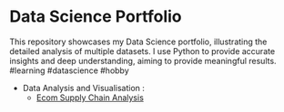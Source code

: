 # Data Science Portfolio
This repository showcases my Data Science portfolio, illustrating the detailed analysis of multiple datasets. I use Python to provide accurate insights and deep understanding, aiming to provide meaningful results. #learning #datascience #hobby

- Data Analysis and Visualisation :
  -  [Ecom Supply Chain Analysis](https://github.com/V-Gr/data-science-portfolio/blob/main/EDA/Cha%C3%AEne%20d'approvisionnement%20(Supply%20Chain%20Analysis).ipynb)

